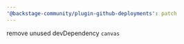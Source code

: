 ```yaml
---
'@backstage-community/plugin-github-deployments': patch
---
```


remove unused devDependency `canvas`
